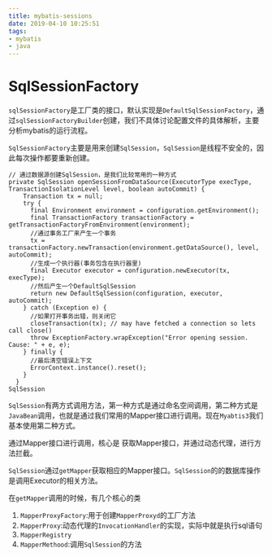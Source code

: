 ```yaml
---
title: mybatis-sessions
date: 2019-04-10 10:25:51
tags:
- mybatis
- java
---
```




# SqlSessionFactory

`sqlSessionFactory`是工厂类的接口，默认实现是`DefaultSqlSessionFactory`，通过`sqlSessionFactoryBuilder`创建，我们不具体讨论配置文件的具体解析，主要分析mybatis的运行流程。

`SqlSessionFactory`主要是用来创建`SqlSession`，`SqlSession`是线程不安全的，因此每次操作都要重新创建。

```
// 通过数据源创建SqlSession，是我们比较常用的一种方式
private SqlSession openSessionFromDataSource(ExecutorType execType, TransactionIsolationLevel level, boolean autoCommit) {
    Transaction tx = null;
    try {
      final Environment environment = configuration.getEnvironment();
      final TransactionFactory transactionFactory = getTransactionFactoryFromEnvironment(environment);
      //通过事务工厂来产生一个事务
      tx = transactionFactory.newTransaction(environment.getDataSource(), level, autoCommit);
      //生成一个执行器(事务包含在执行器里)
      final Executor executor = configuration.newExecutor(tx, execType);
      //然后产生一个DefaultSqlSession
      return new DefaultSqlSession(configuration, executor, autoCommit);
    } catch (Exception e) {
      //如果打开事务出错，则关闭它
      closeTransaction(tx); // may have fetched a connection so lets call close()
      throw ExceptionFactory.wrapException("Error opening session.  Cause: " + e, e);
    } finally {
      //最后清空错误上下文
      ErrorContext.instance().reset();
    }
  }
SqlSession
```

`SqlSession`有两方式调用方法，第一种方式是通过命名空间调用，第二种方式是`JavaBean`调用，也就是通过我们常用的Mapper接口进行调用。现在`Myabtis3`我们基本使用第二种方式。

通过Mapper接口进行调用，核心是 获取Mapper接口，并通过动态代理，进行方法拦截。

`SqlSession`通过`getMapper`获取相应的Mapper接口。`SqlSession`的的数据库操作是调用Executor的相关方法。

在`getMapper`调用的时候，有几个核心的类

1. `MapperProxyFactory`:用于创建`MapperProxyd`的工厂方法
2. `MapperProxy`:动态代理的`InvocationHandler`的实现，实际中就是执行sql语句
3. `MapperRegistry`
4. `MapperMethood`:调用`SqlSession`的方法